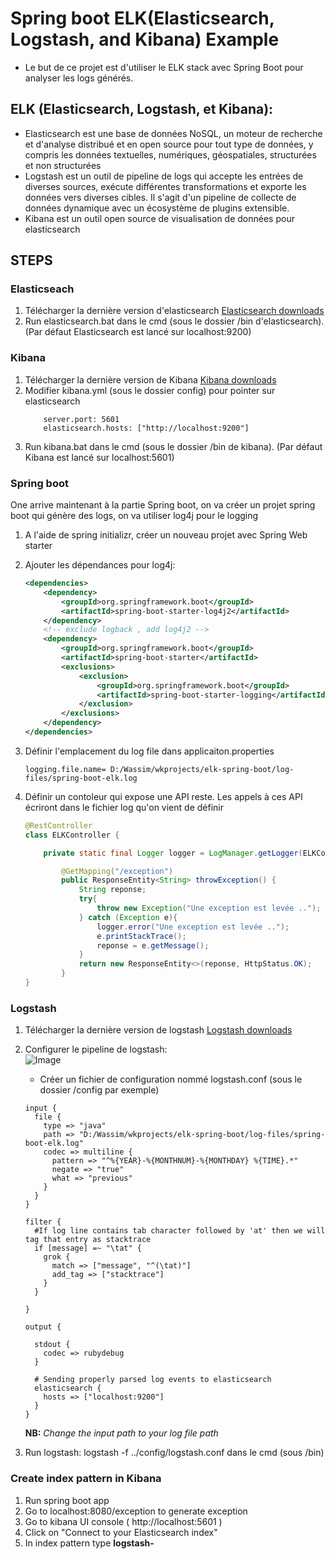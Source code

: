# Spring boot ELK(Elasticsearch, Logstash, and Kibana) Example
* Le but de ce projet est d'utiliser le ELK stack avec Spring Boot pour analyser les logs générés.

## ELK (Elasticsearch, Logstash, et Kibana): 
* Elasticsearch est une base de données NoSQL, un moteur de recherche et d'analyse distribué et en open source pour tout type de données, y compris les données textuelles, numériques, géospatiales, structurées et non structurées
* Logstash est un outil de pipeline de logs qui accepte les entrées de diverses sources, exécute différentes transformations et exporte les données vers diverses cibles. Il s'agit d'un pipeline de collecte de données dynamique avec un écosystème de plugins extensible.
* Kibana est un outil open source de visualisation de données pour elasticsearch

## STEPS
### Elasticseach
1.  Télécharger la dernière version d'elasticsearch [Elasticsearch downloads](https://www.elastic.co/downloads/elasticsearch)
2.  Run elasticsearch.bat dans le cmd (sous le dossier /bin d'elasticsearch). (Par défaut Elasticsearch est lancé sur localhost:9200)

### Kibana
1. Télécharger la dernière version de Kibana [Kibana downloads](https://www.elastic.co/downloads/kibana)
2. Modifier kibana.yml (sous le dossier config) pour pointer sur elasticsearch
    ```
        server.port: 5601
        elasticsearch.hosts: ["http://localhost:9200"]
    ```
3.  Run kibana.bat dans le cmd (sous le dossier /bin de kibana). (Par défaut Kibana est lancé sur localhost:5601)

### Spring boot
One arrive maintenant à la partie Spring boot, on va créer un projet spring boot qui génère des logs, on va utiliser log4j pour le logging
1. A l'aide de spring initializr, créer un nouveau projet avec Spring Web starter
2. Ajouter les dépendances pour log4j:

    ```xml
    <dependencies>
        <dependency>
            <groupId>org.springframework.boot</groupId>
            <artifactId>spring-boot-starter-log4j2</artifactId>
        </dependency>
        <!-- exclude logback , add log4j2 -->
        <dependency>
            <groupId>org.springframework.boot</groupId>
            <artifactId>spring-boot-starter</artifactId>
            <exclusions>
                <exclusion>
                    <groupId>org.springframework.boot</groupId>
                    <artifactId>spring-boot-starter-logging</artifactId>
                </exclusion>
            </exclusions>
        </dependency>
    </dependencies>
    ```
3. Définir l'emplacement du log file dans applicaiton.properties
    ```
    logging.file.name= D:/Wassim/wkprojects/elk-spring-boot/log-files/spring-boot-elk.log
    ```
4. Définir un contoleur qui expose une API reste. Les appels à ces API écriront dans le fichier log qu'on vient de définir
    ```java
    @RestController
    class ELKController {
    
    	private static final Logger logger = LogManager.getLogger(ELKController.class);

    	    @GetMapping("/exception")
            public ResponseEntity<String> throwException() {
                String reponse;
                try{
                    throw new Exception("Une exception est levée ..");
                } catch (Exception e){
                    logger.error("Une exception est levée ..");
                    e.printStackTrace();
                    reponse = e.getMessage();
                }
                return new ResponseEntity<>(reponse, HttpStatus.OK);
            }
    }
    ```

### Logstash
1. Télécharger la dernière version de logstash [Logstash downloads](https://www.elastic.co/downloads/logstash)
2. Configurer le pipeline de logstash:  
![Image](https://github.com/Wassimkal-projects/elk-spring-boot/tree/master/src/main/resources/logstash-pipeline.jpg) 
    * Créer un fichier de configuration nommé logstash.conf (sous le dossier /config par exemple)
   
    ```
    input {
      file {
        type => "java"
        path => "D:/Wassim/wkprojects/elk-spring-boot/log-files/spring-boot-elk.log"
        codec => multiline {
          pattern => "^%{YEAR}-%{MONTHNUM}-%{MONTHDAY} %{TIME}.*"
          negate => "true"
          what => "previous"
        }
      }
    }
     
    filter {
      #If log line contains tab character followed by 'at' then we will tag that entry as stacktrace
      if [message] =~ "\tat" {
        grok {
          match => ["message", "^(\tat)"]
          add_tag => ["stacktrace"]
        }
      }
     
    }
     
    output {
       
      stdout {
        codec => rubydebug
      }
     
      # Sending properly parsed log events to elasticsearch
      elasticsearch {
        hosts => ["localhost:9200"]
      }
    }
    ``` 
    **NB:** *Change the input path to your log file path* 
3. Run logstash: logstash -f ../config/logstash.conf dans le cmd (sous /bin)

### Create index pattern in Kibana
1. Run spring boot app
2. Go to localhost:8080/exception to generate exception
3. Go to kibana UI console ( http://localhost:5601 )
4. Click on "Connect to your Elasticsearch index"
5. In index pattern type **logstash-** 
